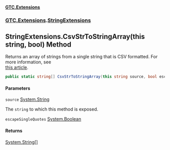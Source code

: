 #### [GTC.Extensions](GTCExtensions.md 'GTC Extensions')
### [GTC.Extensions](GTCExtensions.md#GTC.Extensions 'GTC.Extensions').[StringExtensions](StringExtensions.md 'GTC.Extensions.StringExtensions')

## StringExtensions.CsvStrToStringArray(this string, bool) Method

Returns an array of strings from a single string that is CSV formatted. For more information, see  
[
            this article](https://stackoverflow.com/questions/3776458/split-a-comma-separated-string-with-both-quoted-and-unquoted-strings 'https://stackoverflow.com/questions/3776458/split-a-comma-separated-string-with-both-quoted-and-unquoted-strings').

```csharp
public static string[] CsvStrToStringArray(this string source, bool escapeSingleQuotes=false);
```
#### Parameters

<a name='GTC.Extensions.StringExtensions.CsvStrToStringArray(thisstring,bool).source'></a>

`source` [System.String](https://docs.microsoft.com/en-us/dotnet/api/System.String 'System.String')

The `string` to which this method is exposed.

<a name='GTC.Extensions.StringExtensions.CsvStrToStringArray(thisstring,bool).escapeSingleQuotes'></a>

`escapeSingleQuotes` [System.Boolean](https://docs.microsoft.com/en-us/dotnet/api/System.Boolean 'System.Boolean')

#### Returns
[System.String](https://docs.microsoft.com/en-us/dotnet/api/System.String 'System.String')[[]](https://docs.microsoft.com/en-us/dotnet/api/System.Array 'System.Array')